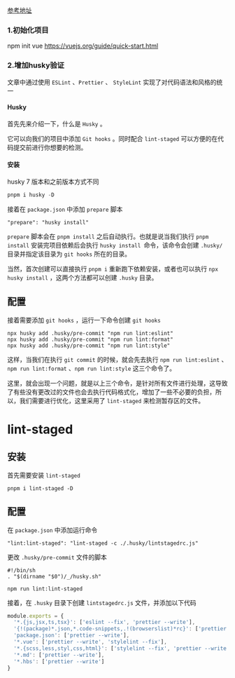 [参考地址](https://juejin.cn/post/7086634880083165221)

### 1.初始化项目

npm init vue https://vuejs.org/guide/quick-start.html

### 2.增加husky验证

文章中通过使用 `ESLint` 、`Prettier` 、 `StyleLint` 实现了对代码语法和风格的统一

#### Husky

首先先来介绍一下，什么是 `Husky` 。

它可以向我们的项目中添加 `Git hooks` 。同时配合 `lint-staged` 可以方便的在代码提交前进行你想要的检测。

#### 安装

husky 7 版本和之前版本方式不同

```js
pnpm i husky -D
```

接着在 `package.json` 中添加 `prepare` 脚本

```shell
"prepare": "husky install"
```

`prepare` 脚本会在 `pnpm install` 之后自动执行。也就是说当我们执行 `pnpm install` 安装完项目依赖后会执行 `husky install `命令，该命令会创建 `.husky/` 目录并指定该目录为 `git hooks` 所在的目录。

当然，首次创建可以直接执行 `pnpm i` 重新跑下依赖安装，或者也可以执行 `npx husky install` ，这两个方法都可以创建 `.husky` 目录。

## 配置

接着需要添加 `git hooks` ，运行一下命令创建 `git hooks`

```shell
npx husky add .husky/pre-commit "npm run lint:eslint"
npx husky add .husky/pre-commit "npm run lint:format"
npx husky add .husky/pre-commit "npm run lint:style"
```

这样，当我们在执行 `git commit` 的时候，就会先去执行 `npm run lint:eslint` 、 `npm run lint:format` 、`npm run lint:style` 这三个命令了。

这里，就会出现一个问题，就是以上三个命令，是针对所有文件进行处理，这导致了有些没有更改过的文件也会去执行代码格式化，增加了一些不必要的负担，所以，我们需要进行优化，这里采用了 `lint-staged` 来检测暂存区的文件。

# lint-staged

## 安装

首先需要安装 `lint-staged`

```shell
pnpm i lint-staged -D
```

## 配置

在 `package.json` 中添加运行命令

```base
"lint:lint-staged": "lint-staged -c ./.husky/lintstagedrc.js"
```

更改 `.husky/pre-commit` 文件的脚本

```shell
#!/bin/sh
. "$(dirname "$0")/_/husky.sh"

npm run lint:lint-staged
```

接着，在 `.husky` 目录下创建 `lintstagedrc.js` 文件，并添加以下代码

```javaScript
module.exports = {
  '*.{js,jsx,ts,tsx}': ['eslint --fix', 'prettier --write'],
  '{!(package)*.json,*.code-snippets,.!(browserslist)*rc}': ['prettier --write--parser json'],
  'package.json': ['prettier --write'],
  '*.vue': ['prettier --write', 'stylelint --fix'],
  '*.{scss,less,styl,css,html}': ['stylelint --fix', 'prettier --write'],
  '*.md': ['prettier --write'],
  '*.hbs': ['prettier --write']
}
```